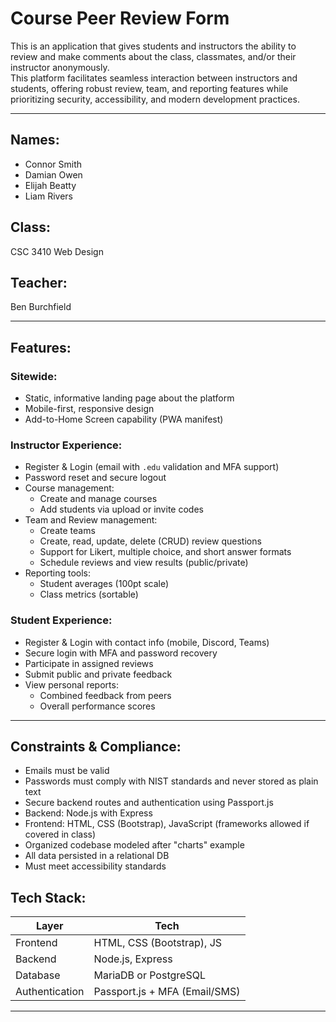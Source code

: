# Course Peer Review Form
This is an application that gives students and instructors the ability to review and make comments about the class, classmates,
and/or their instructor anonymously.  
This platform facilitates seamless interaction between instructors and students, offering robust review, team, and reporting features while prioritizing security, accessibility, and modern development practices.

---
## Names:
- Connor Smith
- Damian Owen
- Elijah Beatty
- Liam Rivers
## Class: 
CSC 3410 Web Design 
## Teacher:  
Ben Burchfield 

---
## Features:  

### Sitewide:  
- Static, informative landing page about the platform
- Mobile-first, responsive design
- Add-to-Home Screen capability (PWA manifest)

### Instructor Experience:
- Register & Login (email with `.edu` validation and MFA support)
- Password reset and secure logout
- Course management:
  - Create and manage courses
  - Add students via upload or invite codes
- Team and Review management:
  - Create teams
  - Create, read, update, delete (CRUD) review questions
  - Support for Likert, multiple choice, and short answer formats
  - Schedule reviews and view results (public/private)
- Reporting tools:
  - Student averages (100pt scale)
  - Class metrics (sortable)

### Student Experience: 
- Register & Login with contact info (mobile, Discord, Teams)
- Secure login with MFA and password recovery
- Participate in assigned reviews
- Submit public and private feedback
- View personal reports:
  - Combined feedback from peers
  - Overall performance scores

---

## Constraints & Compliance:
- Emails must be valid
- Passwords must comply with NIST standards and never stored as plain text
- Secure backend routes and authentication using Passport.js
- Backend: Node.js with Express
- Frontend: HTML, CSS (Bootstrap), JavaScript (frameworks allowed if covered in class)
- Organized codebase modeled after "charts" example
- All data persisted in a relational DB
- Must meet accessibility standards

## Tech Stack:
| Layer        | Tech                          |
|--------------|-------------------------------|
| Frontend     | HTML, CSS (Bootstrap), JS     |
| Backend      | Node.js, Express              |
| Database     | MariaDB or PostgreSQL         |
| Authentication | Passport.js + MFA (Email/SMS) |

---